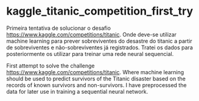 # kaggle_titanic_competition_first_try

Primeira tentativa de solucionar o desafio https://www.kaggle.com/competitions/titanic. Onde deve-se utilizar machine learning para prever sobreviventes do desastre do titanic a partir de sobreviventes e não-sobreviventes já registrados. Tratei os dados para posteriormente os utilizar para treinar uma rede neural sequencial. 

First attempt to solve the challenge https://www.kaggle.com/competitions/titanic. Where machine learning should be used to predict survivors of the Titanic disaster based on the records of known survivors and non-survivors. I have preprocessed the data for later use in training a sequential neural network.
